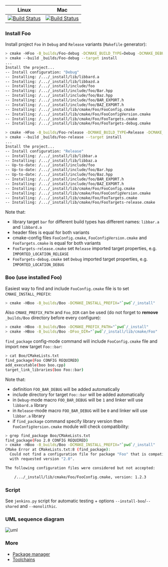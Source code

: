 | Linux                           | Mac                             |
|---------------------------------|---------------------------------|
| [![Build Status][master]][repo] | [![Build Status][macosx]][repo] |

[master]: https://travis-ci.org/forexample/package-example.svg?branch=master
[macosx]: https://travis-ci.org/forexample/package-example.svg?branch=macosx
[repo]: https://travis-ci.org/forexample/package-example

### Install Foo

Install project `Foo` in `Debug` and `Release` variants (`Makefile` generator):
``` bash
> cmake -HFoo -B_builds/Foo-debug -DCMAKE_BUILD_TYPE=Debug -DCMAKE_DEBUG_POSTFIX=d -DCMAKE_INSTALL_PREFIX="`pwd`/_install"
> cmake --build _builds/Foo-debug --target install
...
Install the project...
-- Install configuration: "Debug"
-- Installing: /.../_install/lib/libbard.a
-- Installing: /.../_install/lib/libbazd.a
-- Installing: /.../_install/include/foo
-- Installing: /.../_install/include/foo/Bar.hpp
-- Installing: /.../_install/include/foo/Baz.hpp
-- Installing: /.../_install/include/foo/BAR_EXPORT.h
-- Installing: /.../_install/include/foo/BAZ_EXPORT.h
-- Installing: /.../_install/lib/cmake/Foo/FooConfig.cmake
-- Installing: /.../_install/lib/cmake/Foo/FooConfigVersion.cmake
-- Installing: /.../_install/lib/cmake/Foo/FooTargets.cmake
-- Installing: /.../_install/lib/cmake/Foo/FooTargets-debug.cmake
```

```bash
> cmake -HFoo -B_builds/Foo-release -DCMAKE_BUILD_TYPE=Release -DCMAKE_INSTALL_PREFIX="`pwd`/_install"
> cmake --build _builds/Foo-release --target install
...
Install the project...
-- Install configuration: "Release"
-- Installing: /.../_install/lib/libbar.a
-- Installing: /.../_install/lib/libbaz.a
-- Up-to-date: /.../_install/include/foo
-- Up-to-date: /.../_install/include/foo/Bar.hpp
-- Up-to-date: /.../_install/include/foo/Baz.hpp
-- Installing: /.../_install/include/foo/BAR_EXPORT.h
-- Installing: /.../_install/include/foo/BAZ_EXPORT.h
-- Installing: /.../_install/lib/cmake/Foo/FooConfig.cmake
-- Installing: /.../_install/lib/cmake/Foo/FooConfigVersion.cmake
-- Installing: /.../_install/lib/cmake/Foo/FooTargets.cmake
-- Installing: /.../_install/lib/cmake/Foo/FooTargets-release.cmake
```

Note that:
* library target `bar` for different build types has different names: `libbar.a` and `libbard.a`
* header files is equal for both variants
* cmake-config files `FooConfig.cmake`, `FooConfigVersion.cmake` and `FooTargets.cmake` is equal for both variants
* `FooTargets-release.cmake` set `Release` imported target properties, e.g. `IMPORTED_LOCATION_RELEASE`
* `FooTargets-debug.cmake` set `Debug` imported target properties, e.g. `IMPORTED_LOCATION_DEBUG`

### Boo (use installed Foo)

Easiest way to find and include `FooConfig.cmake` file is to set `CMAKE_INSTALL_PREFIX`:
```bash
> cmake -HBoo -B_builds/Boo -DCMAKE_INSTALL_PREFIX="`pwd`/_install"
```

Also `CMAKE_PREFIX_PATH` and `Foo_DIR` can be used (do not forget to **remove** `_builds/Boo` directory
before every configure):

```bash
> cmake -HBoo -B_builds/Boo -DCMAKE_PREFIX_PATH="`pwd`/_install"
> cmake -HBoo -B_builds/Boo -DFoo_DIR="`pwd`/_install/lib/cmake/Foo"
```

`find_package` config-mode command will include `FooConfig.cmake` file and import new target `Foo::bar`:

```bash
> cat Boo/CMakeLists.txt 
find_package(Foo CONFIG REQUIRED)
add_executable(boo boo.cpp)
target_link_libraries(boo Foo::bar)
```

Note that:
* definition `FOO_BAR_DEBUG` will be added automatically
* include directory for target `Foo::bar` will be added automatically
* in `Debug`-mode macro `FOO_BAR_DEBUG` will be `1` and linker will use `libbard.a` library
* in `Release`-mode macro `FOO_BAR_DEBUG` will be `0` and linker will use `libbar.a` library
* if `find_package` command specify library version then `FooConfigVersion.cmake` module will check compatibility:

```bash
> grep find_package Boo/CMakeLists.txt 
find_package(Foo 2.0 CONFIG REQUIRED)
> cmake -HBoo -B_builds/Boo -DCMAKE_INSTALL_PREFIX="`pwd`/_install"
CMake Error at CMakeLists.txt:8 (find_package):
  Could not find a configuration file for package "Foo" that is compatible
  with requested version "2.0".

The following configuration files were considered but not accepted:

    /.../_install/lib/cmake/Foo/FooConfig.cmake, version: 1.2.3
```

### Script

See `jenkins.py` script for automatic testing + options `--install-boo`/`--shared` and `--monolithic`.

### UML sequence diagram

![uml](https://raw.github.com/forexample/package-example/master/wiki/FindPackage.UML-sequence.png)

### More

* [Package manager](https://github.com/ruslo/hunter)
* [Toolchains](https://github.com/ruslo/polly)
